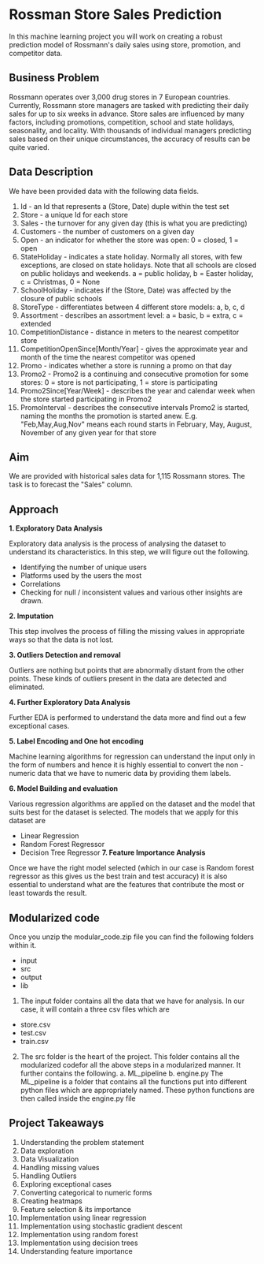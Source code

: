 
# Rossman Store Sales Prediction

In this machine learning project you will work on creating a robust prediction model of Rossmann's daily sales using store, promotion, and competitor data.




## Business Problem

Rossmann operates over 3,000 drug stores in 7 European countries. Currently, Rossmann store managers are tasked with predicting their daily sales for up to six weeks in advance. Store sales are influenced by many factors, including promotions, competition, school and state holidays, seasonality, and locality. With thousands of individual managers predicting sales based on their unique circumstances, the accuracy of results can be quite varied.
## Data Description

We have been provided data with the following data fields.
1. Id - an Id that represents a (Store, Date) duple within the test set
2. Store - a unique Id for each store
3. Sales - the turnover for any given day (this is what you are predicting)
4. Customers - the number of customers on a given day
5. Open - an indicator for whether the store was open: 0 = closed, 1 = open
6. StateHoliday - indicates a state holiday. Normally all stores, with few exceptions, are closed on state holidays. Note that all schools are closed on public holidays and weekends. a = public holiday, b = Easter holiday, c = Christmas, 0 = None
7. SchoolHoliday - indicates if the (Store, Date) was affected by the closure of public schools
8. StoreType - differentiates between 4 different store models: a, b, c, d
9. Assortment - describes an assortment level: a = basic, b = extra, c = extended
10. CompetitionDistance - distance in meters to the nearest competitor store
11. CompetitionOpenSince[Month/Year] - gives the approximate year and month of the time the nearest competitor was opened
12. Promo - indicates whether a store is running a promo on that day
13. Promo2 - Promo2 is a continuing and consecutive promotion for some stores: 0 = store is not participating, 1 = store is participating
14. Promo2Since[Year/Week] - describes the year and calendar week when the store started participating in Promo2
15. PromoInterval - describes the consecutive intervals Promo2 is started, naming the months the promotion is started anew. E.g. "Feb,May,Aug,Nov" means each round starts in February, May, August, November of any given year for that store
## Aim

We are provided with historical sales data for 1,115 Rossmann stores. The task is to
forecast the "Sales" column.
## Approach

**1. Exploratory Data Analysis**

Exploratory data analysis is the process of analysing the dataset to understand its characteristics. In this step, we will figure out the following.
 - Identifying the number of unique users
 - Platforms used by the users the most
 - Correlations
 - Checking for null / inconsistent values and various other insights are drawn.

**2. Imputation**

This step involves the process of filling the missing values in appropriate ways so that the data is not lost.

**3. Outliers Detection and removal**

Outliers are nothing but points that are abnormally distant from the other points.
These kinds of outliers present in the data are detected and eliminated.

**4. Further Exploratory Data Analysis**

Further EDA is performed to understand the data more and find out a few exceptional cases.

**5. Label Encoding and One hot encoding**

Machine learning algorithms for regression can understand the input only in the form of numbers and hence it is highly essential to convert the non - numeric data that we have to numeric data by providing them labels.

**6. Model Building and evaluation**

Various regression algorithms are applied on the dataset and the model that suits best for the dataset is selected. The models that we apply for this dataset are
- Linear Regression
- Random Forest Regressor
- Decision Tree Regressor
**7. Feature Importance Analysis**

Once we have the right model selected (which in our case is Random forest regressor as this gives us the best train and test accuracy) it is also essential to understand what are the features that contribute the most or least towards the result.
## Modularized code

Once you unzip the modular_code.zip file you can find the following folders within it.
- input
- src
- output
- lib

1. The input folder contains all the data that we have for analysis. In our case, it will contain a three csv files which are
- store.csv
- test.csv
- train.csv
2. The src folder is the heart of the project. This folder contains all the modularized codefor all the above steps in a modularized manner. It further contains the following.
a. ML_pipeline
b. engine.py
The ML_pipeline is a folder that contains all the functions put into different python files which are appropriately named. These python functions are then called inside the engine.py file
## Project Takeaways

1. Understanding the problem statement
2. Data exploration
3. Data Visualization
4. Handling missing values
5. Handling Outliers
6. Exploring exceptional cases
7. Converting categorical to numeric forms
8. Creating heatmaps
9. Feature selection & its importance
10. Implementation using linear regression
11. Implementation using stochastic gradient descent
12. Implementation using random forest
13. Implementation using decision trees
14. Understanding feature importance